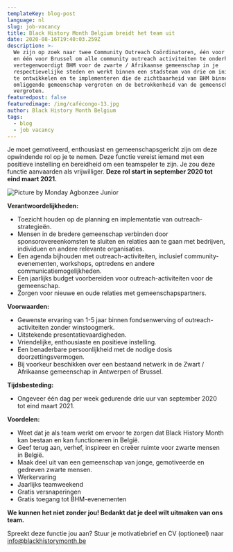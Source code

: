 ```yaml
---
templateKey: blog-post
language: nl
slug: job-vacancy
title: Black History Month Belgium breidt het team uit
date: 2020-08-16T19:40:03.259Z
description: >-
  We zijn op zoek naar twee Community Outreach Coördinatoren, één voor Antwerpen
  en één voor Brussel om alle community outreach activiteiten te onderhouden. Je
  vertegenwoordigt BHM voor de zwarte / Afrikaanse gemeenschap in je
  respectievelijke steden en werkt binnen een stadsteam van drie om initiatieven
  te ontwikkelen en te implementeren die de zichtbaarheid van BHM binnen de
  omliggende gemeenschap vergroten en de betrokkenheid van de gemeenschap
  vergroten.
featuredpost: false
featuredimage: /img/cafécongo-13.jpg
author: Black History Month Belgium
tags:
  - blog
  - job vacancy
---
```

Je moet gemotiveerd, enthousiast en gemeenschapsgericht zijn om deze opwindende rol op je te nemen. Deze functie vereist iemand met een positieve instelling en bereidheid om een ​​teamspeler te zijn. Je zou deze functie aanvaarden als vrijwilliger. **Deze rol start in september 2020 tot eind maart 2021.**

![](/img/cafécongo-13.jpg "Picture by Monday Agbonzee Junior")

**Verantwoordelijkheden:**

* Toezicht houden op de planning en implementatie van outreach-strategieën.
* Mensen in de bredere gemeenschap verbinden door sponsorovereenkomsten te sluiten en relaties aan te gaan met bedrijven, individuen en andere relevante organisaties.
* Een agenda bijhouden met outreach-activiteiten, inclusief community-evenementen, workshops, optredens en andere communicatiemogelijkheden.
* Een jaarlijks budget voorbereiden voor outreach-activiteiten voor de gemeenschap.
* Zorgen voor nieuwe en oude relaties met gemeenschapspartners.

**Voorwaarden:**

* Gewenste ervaring van 1-5 jaar binnen fondsenwerving of outreach-activiteiten zonder winstoogmerk.
* Uitstekende presentatievaardigheden.
* Vriendelijke, enthousiaste en positieve instelling.
* Een benaderbare persoonlijkheid met de nodige dosis doorzettingsvermogen.
* Bij voorkeur beschikken over een bestaand netwerk in de Zwart / Afrikaanse gemeenschap in Antwerpen of Brussel.

**Tijdsbesteding:**

* Ongeveer één dag per week gedurende drie uur van september 2020 tot eind maart 2021.

**Voordelen:**

* Weet dat je als team werkt om ervoor te zorgen dat Black History Month kan bestaan ​​en kan functioneren in België.
* Geef terug aan, verhef, inspireer en creëer ruimte voor zwarte mensen in België.
* Maak deel uit van een gemeenschap van jonge, gemotiveerde en gedreven zwarte mensen.
* Werkervaring
* Jaarlijks teamweekend
* Gratis versnaperingen
* Gratis toegang tot BHM-evenementen

**We kunnen het niet zonder jou! Bedankt dat je deel wilt uitmaken van ons team.**

Spreekt deze functie jou aan? Stuur je motivatiebrief en CV (optioneel) naar info@blackhistorymonth.be
